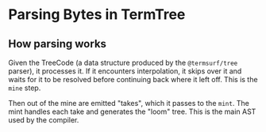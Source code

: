 # Parsing Bytes in TermTree

## How parsing works

Given the TreeCode (a data structure produced by the `@termsurf/tree`
parser), it processes it. If it encounters interpolation, it skips over
it and waits for it to be resolved before continuing back where it left
off. This is the `mine` step.

Then out of the mine are emitted "takes", which it passes to the `mint`.
The mint handles each take and generates the "loom" tree. This is the
main AST used by the compiler.
